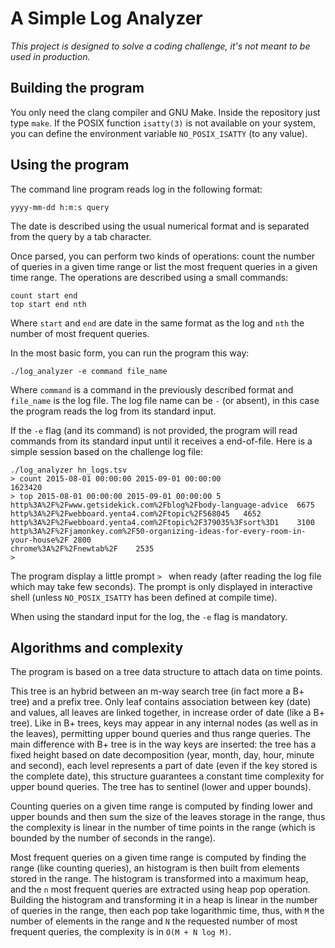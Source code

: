 A Simple Log Analyzer
=====================

*This project is designed to solve a coding challenge, it's not meant to be
used in production.*

## Building the program ##

You only need the clang compiler and GNU Make. Inside the repository just type
`make`. If the POSIX function `isatty(3)` is not available on your system, you
can define the environment variable `NO_POSIX_ISATTY` (to any value).

## Using the program ##

The command line program reads log in the following format:

    yyyy-mm-dd h:m:s query

The date is described using the usual numerical format and is separated from the
query by a tab character.

Once parsed, you can perform two kinds of operations: count the number of
queries in a given time range or list the most frequent queries in a given time
range. The operations are described using a small commands:

    count start end
    top start end nth

Where `start` and `end` are date in the same format as the log and `nth` the
number of most frequent queries.

In the most basic form, you can run the program this way:

    ./log_analyzer -e command file_name

Where `command` is a command in the previously described format and `file_name`
is the log file. The log file name can be `-` (or absent), in this case the
program reads the log from its standard input.

If the `-e` flag (and its command) is not provided, the program will read
commands from its standard input until it receives a end-of-file. Here is a
simple session based on the challenge log file:

    ./log_analyzer hn_logs.tsv
    > count 2015-08-01 00:00:00 2015-09-01 00:00:00
    1623420
    > top 2015-08-01 00:00:00 2015-09-01 00:00:00 5
    http%3A%2F%2Fwww.getsidekick.com%2Fblog%2Fbody-language-advice	6675
    http%3A%2F%2Fwebboard.yenta4.com%2Ftopic%2F568045	4652
    http%3A%2F%2Fwebboard.yenta4.com%2Ftopic%2F379035%3Fsort%3D1	3100
    http%3A%2F%2Fjamonkey.com%2F50-organizing-ideas-for-every-room-in-your-house%2F	2800
    chrome%3A%2F%2Fnewtab%2F	2535
    >

The program display a little prompt `> ` when ready (after reading the log file which may take few seconds). The prompt is only displayed in interactive shell (unless `NO_POSIX_ISATTY` has been defined at compile time).

When using the standard input for the log, the `-e` flag is mandatory.

## Algorithms and complexity ##

The program is based on a tree data structure to attach data on time points.

This tree is an hybrid between an m-way search tree (in fact more a B+ tree) and
a prefix tree. Only leaf contains association between key (date) and values, all
leaves are linked together, in increase order of date (like a B+ tree). Like in
B+ trees, keys may appear in any internal nodes (as well as in the leaves),
permitting upper bound queries and thus range queries. The main difference
with B+ tree is in the way keys are inserted: the tree has a fixed height
based on date decomposition (year, month, day, hour, minute and second), each
level represents a part of date (even if the key stored is the complete date),
this structure guarantees a constant time complexity for upper bound queries.
The tree has to sentinel (lower and upper bounds).

Counting queries on a given time range is computed by finding lower and upper
bounds and then sum the size of the leaves storage in the range, thus the
complexity is linear in the number of time points in the range (which is bounded
by the number of seconds in the range).

Most frequent queries on a given time range is computed by finding the range
(like counting queries), an histogram is then built from elements stored in the
range. The histogram is transformed into a maximum heap, and the `n` most
frequent queries are extracted using heap pop operation. Building the histogram
and transforming it in a heap is linear in the number of queries in the range,
then each pop take logarithmic time, thus, with `M` the number of elements in
the range and `N` the requested number of most frequent queries, the complexity
is in `O(M + N log M)`.

